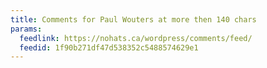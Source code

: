 ```yaml
---
title: Comments for Paul Wouters at more then 140 chars
params:
  feedlink: https://nohats.ca/wordpress/comments/feed/
  feedid: 1f90b271df47d538352c5488574629e1
---
```

